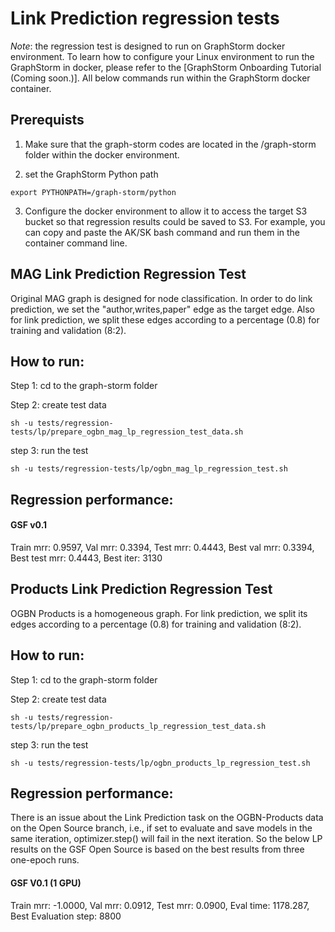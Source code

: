 # Link Prediction regression tests

*Note*: the regression test is designed to run on GraphStorm docker environment. To learn how to configure your Linux environment to run the GraphStorm in docker, please refer to the [GraphStorm Onboarding Tutorial (Coming soon.)]. All below commands run within the GraphStorm docker container.

Prerequists
-----------
1. Make sure that the graph-storm codes are located in the /graph-storm folder within the docker environment.

2. set the GraphStorm Python path
```shell
export PYTHONPATH=/graph-storm/python
```

3. Configure the docker environment to allow it to access the target S3 bucket so that regression results could be saved to S3. For example, you can copy and paste the AK/SK bash command and run them in the container command line.


## MAG Link Prediction Regression Test
Original MAG graph is designed for node classification. In order to do link prediction, we set the "author,writes,paper" edge as the
target edge. Also for link prediction, we split these edges according to a percentage (0.8) for training and validation (8:2).


How to run:
-----------
Step 1: cd to the graph-storm folder

Step 2: create test data
```shell
sh -u tests/regression-tests/lp/prepare_ogbn_mag_lp_regression_test_data.sh
```

step 3: run the test
```shell
sh -u tests/regression-tests/lp/ogbn_mag_lp_regression_test.sh
```

Regression performance:
-----------------------

#### GSF v0.1
Train mrr: 0.9597, Val mrr: 0.3394, Test mrr: 0.4443,
Best val mrr: 0.3394, Best test mrr: 0.4443, Best iter: 3130


## Products Link Prediction Regression Test
OGBN Products is a homogeneous graph. For link prediction, we split its edges according to a percentage (0.8) for training and validation (8:2).


How to run:
-----------
Step 1: cd to the graph-storm folder

Step 2: create test data
```shell
sh -u tests/regression-tests/lp/prepare_ogbn_products_lp_regression_test_data.sh
```

step 3: run the test
```shell
sh -u tests/regression-tests/lp/ogbn_products_lp_regression_test.sh
```

Regression performance:
-----------------------
There is an issue about the Link Prediction task on the OGBN-Products data on the Open Source branch, i.e., if set to evaluate and save models in the same iteration, optimizer.step() will fail in the next iteration. So the below LP results on the GSF Open Source is based on the best results from three one-epoch runs.

#### GSF V0.1 (1 GPU)
Train mrr: -1.0000, Val mrr: 0.0912, Test mrr: 0.0900, Eval time: 1178.287, Best Evaluation step: 8800
